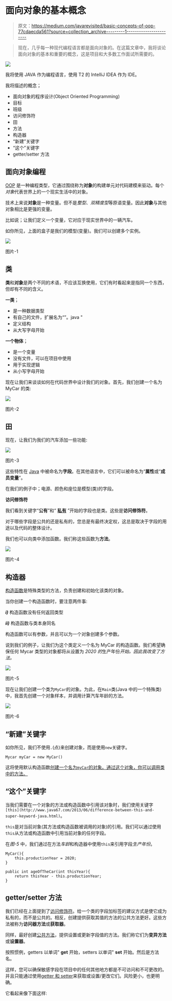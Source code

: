 # 面向对象的基本概念

> 原文：<https://medium.com/javarevisited/basic-concepts-of-oop-77cdaecda561?source=collection_archive---------1----------------------->

> 现在，几乎每一种现代编程语言都是面向对象的。在这篇文章中，我将谈论面向对象的基本和重要的概念，这是项目和大多数工作面试所需要的。

![](img/284fcbfe096c1338155bf53568cfc51d.png)

我将使用 JAVA 作为编程语言，使用 T2 的 IntelliJ IDEA 作为 IDE。

我将描述的概念；

*   面向对象的程序设计(Object Oriented Programming)
*   目标
*   班级
*   访问修饰符
*   田
*   方法
*   构造器
*   “新建”关键字
*   “这个”关键字
*   getter/setter 方法

## 面向对象编程

[OOP](/javarevisited/6-best-object-oriented-programming-books-and-courses-for-beginners-d46235cbda49) 是一种编程类型，它通过围绕称为**对象**的构建单元对代码建模来驱动。每个*对象*代表世界上的一个现实生活中的对象。

技术上来说**对象**是一种变量。但不是*整型*、*双精度型*等原语变量。因此**对象**与其他对象相比是更强的变量。

比如说；让我们定义一个变量，它对应于现实世界中的一辆汽车。

如你所见，上面的盒子是我们的模型(变量)。我们可以创建多个实例。

[![](img/88402bc66225cd35135f93714687320a.png)](https://javarevisited.blogspot.com/2013/06/5-must-read-books-to-learn-object.html)

图片-1

## **类**

**类**和**对象**是两个不同的术语，不应该互换使用，它们有时看起来是指同一个东西，但却有不同的含义。

**一类**；

*   是一种数据类型
*   有自己的文件，扩展名为“”。java "
*   定义结构
*   从大写字母开始

**一个物体**；

*   是一个变量
*   没有文件，可以在项目中使用
*   用于实现逻辑
*   从小写字母开始

现在让我们来谈谈如何在代码世界中设计我们的对象。首先，我们创建一个名为 MyCar 的类:

![](img/a1f44045c895dda8293fc1ac7cc6200f.png)

图片-2

## 田

现在，让我们为我们的汽车添加一些功能:

![](img/6dedf140126eed34984d478eb1f7f5f7.png)

图片-3

这些特性在 [Java](/javarevisited/10-free-courses-to-learn-java-in-2019-22d1f33a3915) 中被命名为**字段**。在其他语言中，它们可以被命名为“**属性**或“**成员变量**”。

在我们的例子中；电源、颜色和座位是模型(类)的字段。

**访问修饰符**

我们看到关键字“**公有**”和“ [**私有**](https://www.java67.com/2019/02/can-you-add-non-abstract-method-on-interface-in-java.html) ”开始的字段也是类。这些是**访问修饰符**。

对于哪些字段是公共的还是私有的，您总是有最终决定权，这总是取决于字段的用途以及代码的整体设计。

我们也可以向类中添加函数。我们称这些函数为**方法**。

![](img/7d12947cd37d738f4bace39339d4c034.png)

图片-4

## 构造器

[构造函数](https://javarevisited.blogspot.com/2012/12/what-is-constructor-in-java-example-chainning-overloading.html)是特殊类型的方法，负责创建和初始化该类的对象。

当你创建一个构造函数时，要注意两件事:

***i)*** 构造函数没有任何返回类型

***ii)*** 构造函数与类本身同名

构造函数可以有参数，并且可以为一个对象创建多个参数。

说到我们的例子，让我们为这个类定义一个名为 MyCar 的构造函数。我们希望确保任何 Mycar 类型的对象都将从设置为 *2020 的*生产年份*开始。因此我改变了方法。*

[![](img/d8e9e77d0bd0b3d414f1c88d25f5059b.png)](https://medium.com/javarevisited/7-best-online-courses-to-learn-object-oriented-design-pattern-in-java-749b6399af59)

图片-5

现在让我们创建一个类为`MyCar`的对象。为此，在`Main`类(Java 中的一个特殊类)中，我首先创建一个对象样本，并调用计算汽车年龄的方法。

[![](img/266052ad577ff7ec62fff74982d28aaf.png)](https://javarevisited.blogspot.com/2018/07/top-5-websites-to-learn-coding-in-java.html)

图片-6

## “新建”关键字

如你所见，我们不使用`.`(点)来创建对象，而是使用`new`关键字。

```
Mycar myCar = new MyCar()
```

这将使用默认构造函数[创建一个名为`myCar`的对象。通过这个对象，你可以调用类中的方法。](https://javarevisited.blogspot.com/2014/01/why-default-or-no-argument-constructor-java-class.html)

## “这个”关键字

当我们需要在一个对象的方法或构造函数中引用该对象时，我们使用关键字`[this](http://www.java67.com/2013/06/difference-between-this-and-super-keyword-java.html)`。

`this`是对当前对象(其方法或构造函数被调用的对象)的引用。我们可以通过使用`this`从方法或构造函数中引用当前对象的任何字段。

在*图-5* 中，我们通过在方法*车龄*和构造器中使用`this`来引用字段*生产年份*。

```
MyCar(){
    this.productionYear = 2020;
}

public int ageOfTheCar(int thisYear){
    return thisYear - this.productionYear;
}
```

## getter/setter 方法

我们已经在上面提到了[访问修饰符](https://javarevisited.blogspot.com/2012/10/difference-between-private-protected-public-package-access-java.html#axzz6j8KhisSX)。给一个类的字段加标签的建议方式是使它成为私有的，而不是公共的。相反，创建提供获取其值的方法的公共方法更好。这些方法被称为**访问器方法**或**获取器**。

同样，最好创建[公共方法](http://www.java67.com/2012/12/what-is-public-private-protected-package-default-private-access-modifier-java.html)，提供设置或更新字段值的方法。我们称它们为**变异方法**或**设置器**。

按照惯例，getters 以单词" **get** 开始，setters 以单词" **set** 开始。然后是方法名。

这样，您可以确保敏感字段在项目中的任何其他地方都是不可访问和不可更改的。并且只能通过使用[getter 和 setter](http://javarevisited.blogspot.sg/2012/12/getter-and-setter-method-vs-public-modifier-field-java.html#axzz55oDxm8vv)来获取或设置/更改它们。风险更小，也更明确。

它看起来像下面这样:
